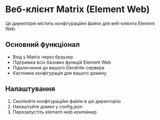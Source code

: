 # Веб-клієнт Matrix (Element Web)

Ця директорія містить конфігураційні файли для веб-клієнта Element Web.

## Основний функціонал
- Вхід у Matrix через браузер
- Підтримка всіх базових функцій Element Web
- Підключення до вашого Dendrite-сервера
- Кастомна конфігурація для вашого домену

## Налаштування
1. Скопіюйте конфігураційні файли в цю директорію
2. Налаштуйте домен у config.json
3. Перезапустіть element-web контейнер 